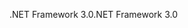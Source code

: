 <span data-ttu-id="f93f0-101">.NET Framework 3.0</span><span class="sxs-lookup"><span data-stu-id="f93f0-101">.NET Framework 3.0</span></span>